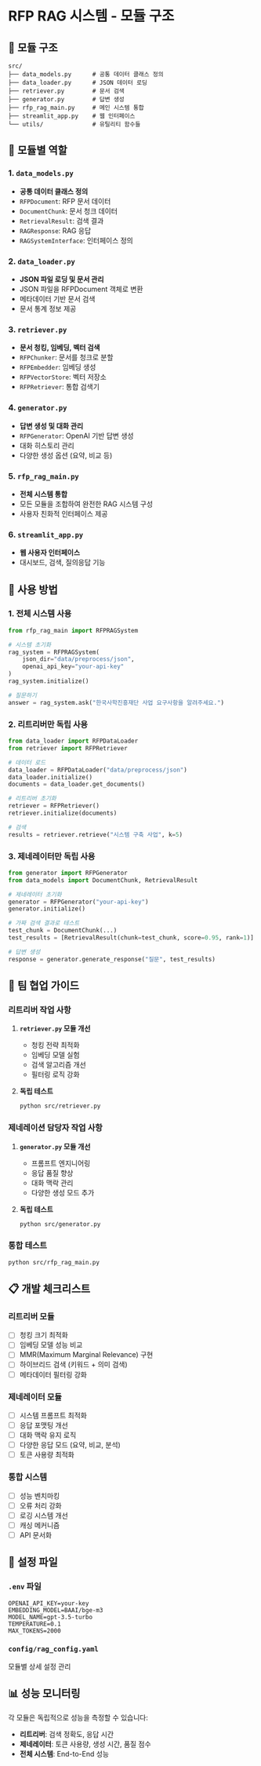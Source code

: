 # RFP RAG 시스템 - 모듈 구조

## 📁 모듈 구조

```
src/
├── data_models.py      # 공통 데이터 클래스 정의
├── data_loader.py      # JSON 데이터 로딩
├── retriever.py        # 문서 검색
├── generator.py        # 답변 생성
├── rfp_rag_main.py     # 메인 시스템 통합
├── streamlit_app.py    # 웹 인터페이스
└── utils/              # 유틸리티 함수들
```

## 🔧 모듈별 역할

### 1. `data_models.py`
- **공통 데이터 클래스 정의**
- `RFPDocument`: RFP 문서 데이터
- `DocumentChunk`: 문서 청크 데이터
- `RetrievalResult`: 검색 결과
- `RAGResponse`: RAG 응답
- `RAGSystemInterface`: 인터페이스 정의

### 2. `data_loader.py`
- **JSON 파일 로딩 및 문서 관리**
- JSON 파일을 RFPDocument 객체로 변환
- 메타데이터 기반 문서 검색
- 문서 통계 정보 제공

### 3. `retriever.py`
- **문서 청킹, 임베딩, 벡터 검색**
- `RFPChunker`: 문서를 청크로 분할
- `RFPEmbedder`: 임베딩 생성
- `RFPVectorStore`: 벡터 저장소
- `RFPRetriever`: 통합 검색기

### 4. `generator.py`
- **답변 생성 및 대화 관리**
- `RFPGenerator`: OpenAI 기반 답변 생성
- 대화 히스토리 관리
- 다양한 생성 옵션 (요약, 비교 등)

### 5. `rfp_rag_main.py`
- **전체 시스템 통합**
- 모든 모듈을 조합하여 완전한 RAG 시스템 구성
- 사용자 친화적 인터페이스 제공

### 6. `streamlit_app.py`
- **웹 사용자 인터페이스**
- 대시보드, 검색, 질의응답 기능

## 🚀 사용 방법

### 1. 전체 시스템 사용
```python
from rfp_rag_main import RFPRAGSystem

# 시스템 초기화
rag_system = RFPRAGSystem(
    json_dir="data/preprocess/json",
    openai_api_key="your-api-key"
)
rag_system.initialize()

# 질문하기
answer = rag_system.ask("한국사학진흥재단 사업 요구사항을 알려주세요.")
```

### 2. 리트리버만 독립 사용
```python
from data_loader import RFPDataLoader
from retriever import RFPRetriever

# 데이터 로드
data_loader = RFPDataLoader("data/preprocess/json")
data_loader.initialize()
documents = data_loader.get_documents()

# 리트리버 초기화
retriever = RFPRetriever()
retriever.initialize(documents)

# 검색
results = retriever.retrieve("시스템 구축 사업", k=5)
```

### 3. 제네레이터만 독립 사용
```python
from generator import RFPGenerator
from data_models import DocumentChunk, RetrievalResult

# 제네레이터 초기화
generator = RFPGenerator("your-api-key")
generator.initialize()

# 가짜 검색 결과로 테스트
test_chunk = DocumentChunk(...)
test_results = [RetrievalResult(chunk=test_chunk, score=0.95, rank=1)]

# 답변 생성
response = generator.generate_response("질문", test_results)
```

## 🤝 팀 협업 가이드

### 리트리버 작업 사항
1. **`retriever.py` 모듈 개선**
   - 청킹 전략 최적화
   - 임베딩 모델 실험
   - 검색 알고리즘 개선
   - 필터링 로직 강화

2. **독립 테스트**
   ```bash
   python src/retriever.py
   ```

### 제네레이션 담당자 작업 사항
1. **`generator.py` 모듈 개선**
   - 프롬프트 엔지니어링
   - 응답 품질 향상
   - 대화 맥락 관리
   - 다양한 생성 모드 추가

2. **독립 테스트**
   ```bash
   python src/generator.py
   ```

### 통합 테스트
```bash
python src/rfp_rag_main.py
```

## 📋 개발 체크리스트

### 리트리버 모듈
- [ ] 청킹 크기 최적화
- [ ] 임베딩 모델 성능 비교
- [ ] MMR(Maximum Marginal Relevance) 구현
- [ ] 하이브리드 검색 (키워드 + 의미 검색)
- [ ] 메타데이터 필터링 강화

### 제네레이터 모듈
- [ ] 시스템 프롬프트 최적화
- [ ] 응답 포맷팅 개선
- [ ] 대화 맥락 유지 로직
- [ ] 다양한 응답 모드 (요약, 비교, 분석)
- [ ] 토큰 사용량 최적화

### 통합 시스템
- [ ] 성능 벤치마킹
- [ ] 오류 처리 강화
- [ ] 로깅 시스템 개선
- [ ] 캐싱 메커니즘
- [ ] API 문서화

## 🔧 설정 파일

### `.env` 파일
```
OPENAI_API_KEY=your-key
EMBEDDING_MODEL=BAAI/bge-m3
MODEL_NAME=gpt-3.5-turbo
TEMPERATURE=0.1
MAX_TOKENS=2000
```

### `config/rag_config.yaml`
모듈별 상세 설정 관리

## 📊 성능 모니터링

각 모듈은 독립적으로 성능을 측정할 수 있습니다:
- **리트리버**: 검색 정확도, 응답 시간
- **제네레이터**: 토큰 사용량, 생성 시간, 품질 점수
- **전체 시스템**: End-to-End 성능

